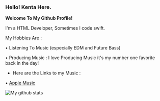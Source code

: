 ### **Hello! Kenta Here.**

**Welcome To My Github Profile!**
  
  I'm a HTML Developer, Sometimes I code swift.
  
  My Hobbies Are :
  
   • Listening To Music (especially EDM and Future Bass)
   
   • Producing Music : I love Producing Music it's my number one favorite back in the day! 
   
   -  Here are the Links to my Music :

   • [Apple Music](https://music.apple.com/th/artist/kentakoongmusic/1453679230)
  
  ![My github stats](https://github-readme-stats.vercel.app/api?username=kentakoong&show_icons=true)
